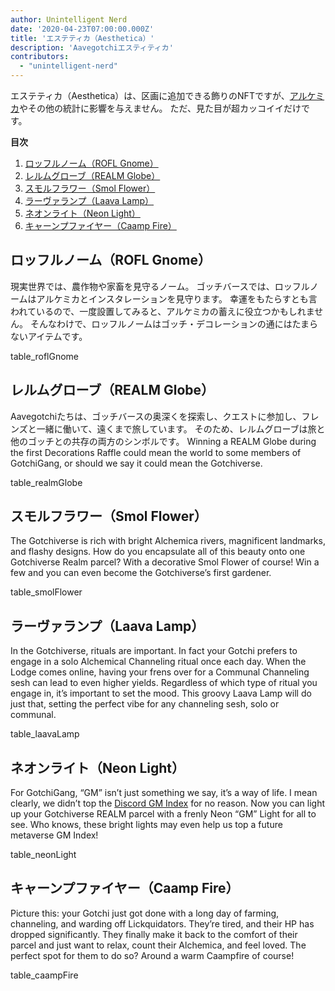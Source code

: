 ```yaml
---
author: Unintelligent Nerd
date: '2020-04-23T07:00:00.000Z'
title: 'エステティカ（Aesthetica）'
description: 'Aavegotchiエスティティカ'
contributors:
  - "unintelligent-nerd"
---
```


エステティカ（Aesthetica）は、区画に追加できる飾りのNFTですが、[アルケミカ](/gotchus-alchemica)やその他の統計に影響を与えません。 ただ、見た目が超カッコイイだけです。

<div class="contentsBox">

**目次**

<ol>
<li><a href=#rofl-gnome>ロッフルノーム（ROFL Gnome）</a></li>
<li><a href=#realm-globe>レルムグローブ（REALM Globe）</a></li>
<li><a href=#smol-flower>スモルフラワー（Smol Flower）</a></li>
<li><a href=#laava-lamp>ラーヴァランプ（Laava Lamp）</a></li>
<li><a href=#neon-light>ネオンライト（Neon Light）</a></li>
<li><a href=#caamp-fire>キャーンプファイヤー（Caamp Fire）</a></li>
</ol>

</div>

## ロッフルノーム（ROFL Gnome）

現実世界では、農作物や家畜を見守るノーム。 ゴッチバースでは、ロッフルノームはアルケミカとインスタレーションを見守ります。 幸運をもたらすとも言われているので、一度設置してみると、アルケミカの蓄えに役立つかもしれません。 そんなわけで、ロッフルノームはゴッチ・デコレーションの通にはたまらないアイテムです。

table_roflGnome

## レルムグローブ（REALM Globe）

Aavegotchiたちは、ゴッチバースの奥深くを探索し、クエストに参加し、フレンズと一緒に働いて、遠くまで旅しています。 そのため、レルムグローブは旅と他のゴッチとの共存の両方のシンボルです。 Winning a REALM Globe during the first Decorations Raffle could mean the world to some members of GotchiGang, or should we say it could mean the Gotchiverse.

table_realmGlobe

## スモルフラワー（Smol Flower）

The Gotchiverse is rich with bright Alchemica rivers, magnificent landmarks, and flashy designs. How do you encapsulate all of this beauty onto one Gotchiverse Realm parcel? With a decorative Smol Flower of course! Win a few and you can even become the Gotchiverse’s first gardener.

table_smolFlower

## ラーヴァランプ（Laava Lamp）

In the Gotchiverse, rituals are important. In fact your Gotchi prefers to engage in a solo Alchemical Channeling ritual once each day. When the Lodge comes online, having your frens over for a Communal Channeling sesh can lead to even higher yields. Regardless of which type of ritual you engage in, it’s important to set the mood. This groovy Laava Lamp will do just that, setting the perfect vibe for any channeling sesh, solo or communal.

table_laavaLamp

## ネオンライト（Neon Light）

For GotchiGang, “GM” isn’t just something we say, it’s a way of life. I mean clearly, we didn’t top the [Discord GM Index](https://mirror.xyz/danielpartida.eth/VkvuHM4TM-RM0_eCxZTn8rM7aGPUrzE-mmc0lqNPZ3Q) for no reason. Now you can light up your Gotchiverse REALM parcel with a frenly Neon “GM” Light for all to see. Who knows, these bright lights may even help us top a future metaverse GM Index!

table_neonLight

## キャーンプファイヤー（Caamp Fire）

Picture this: your Gotchi just got done with a long day of farming, channeling, and warding off Lickquidators. They’re tired, and their HP has dropped significantly. They finally make it back to the comfort of their parcel and just want to relax, count their Alchemica, and feel loved. The perfect spot for them to do so? Around a warm Caampfire of course!

table_caampFire